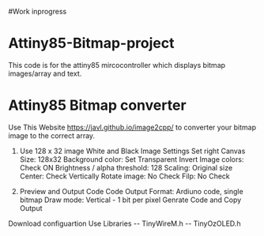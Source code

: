 #Work inprogress

# Attiny85-Bitmap-project
This code is for the attiny85 mircocontroller which displays bitmap images/array and text. 

# Attiny85 Bitmap converter
Use This Website https://javl.github.io/image2cpp/ to converter your bitmap image to the correct array.

1. Use 128 x 32 image White and Black 
Image Settings
Set right Canvas Size: 128x32
Background color: Set Transparent
Invert Image colors: Check ON
Brightness / alpha threshold: 128
Scaling: Original size
Center: Check Vertically
Rotate image: No Check
Filp: No Check

2. Preview and Output Code
Code Output Format: Ardiuno code, single bitmap
Draw mode: Vertical - 1 bit per pixel
Genrate Code and Copy Output

Download configuartion
Use Libraries
-- TinyWireM.h
-- TinyOzOLED.h




